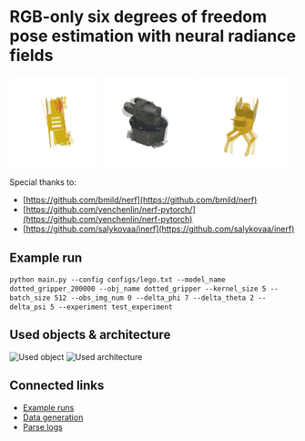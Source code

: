 # RGB-only six degrees of freedom pose estimation with neural radiance fields


<p float="left" text-align='center'>
  <img src="/assets/imgs/0_afast_i1batch512_TEST.gif" width="32%" />
  <img src="/assets/imgs/1_bnfast_i2batch512_TEST.gif" width="32%" /> 
  <img src="/assets/imgs/2_gyfast_i1batch512_TEST.gif" width="32%" />
</p>

Special thanks to:
- [https://github.com/bmild/nerf](https://github.com/bmild/nerf)
- [https://github.com/yenchenlin/nerf-pytorch/](https://github.com/yenchenlin/nerf-pytorch)
- [https://github.com/salykovaa/inerf](https://github.com/salykovaa/inerf)

## Example run
```
python main.py --config configs/lego.txt --model_name dotted_gripper_200000 --obj_name dotted_gripper --kernel_size 5 --batch_size 512 --obs_img_num 0 --delta_phi 7 --delta_theta 2 --delta_psi 5 --experiment test_experiment
```

## Used objects & architecture
![Used object](/assets/imgs/tilted_merged_5.png)
![Used architecture](/assets/imgs/full_work_arch_whitebg.png)

## Connected links
- [Example runs](https://bit.ly/3yA0N2J)
- [Data generation](https://github.com/nellika/synth-data-generator)
- [Parse logs](https://github.com/nellika/parse-thesis-results)

